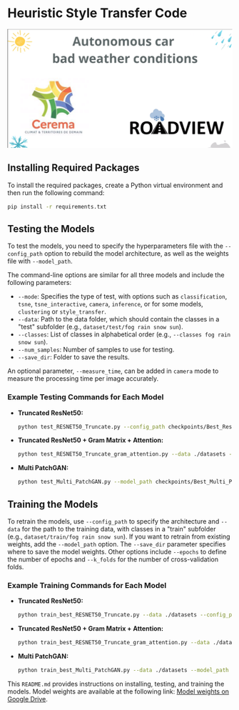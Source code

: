 
# Heuristic Style Transfer Code

[![Watch the video](./videos/first_image.png)]([./videos/videos.mp4](https://youtu.be/TcHSnYIAMVg))

## Installing Required Packages

To install the required packages, create a Python virtual environment and then run the following command:

```bash
pip install -r requirements.txt
```

## Testing the Models

To test the models, you need to specify the hyperparameters file with the `--config_path` option to rebuild the model architecture, as well as the weights file with `--model_path`.

The command-line options are similar for all three models and include the following parameters:

- `--mode`: Specifies the type of test, with options such as `classification`, `tsne`, `tsne_interactive`, `camera`, `inference`, or for some models, `clustering` or `style_transfer`.
- `--data`: Path to the data folder, which should contain the classes in a "test" subfolder (e.g., `dataset/test/fog rain snow sun`).
- `--classes`: List of classes in alphabetical order (e.g., `--classes fog rain snow sun`).
- `--num_samples`: Number of samples to use for testing.
- `--save_dir`: Folder to save the results.

An optional parameter, `--measure_time`, can be added in `camera` mode to measure the processing time per image accurately.

### Example Testing Commands for Each Model

- **Truncated ResNet50:**
  ```bash
  python test_RESNET50_Truncate.py --config_path checkpoints/Best_ResNet50_Truncated/best_model_fold_hyperparameters_all.json --model_path checkpoints/Best_ResNet50_Truncated/best_model_fold_all.pth --num_samples 12000 --mode camera --classes fog rain snow sun
  ```

- **Truncated ResNet50 + Gram Matrix + Attention:**
  ```bash
  python test_RESNET50_Truncate_gram_attention.py --data ./datasets --model_path checkpoints/Best_Resner50_Truncated_with_Attention/best_model_all.pth --config_path checkpoints/Best_Resner50_Truncated_with_Attention/best_performance_all.json --mode classification --num_samples 12000 --save_dir results/test_results_gram_attention_resnet50_convolution
  ```

- **Multi PatchGAN:**
  ```bash
  python test_Multi_PatchGAN.py --model_path checkpoints/Best_Multi_PatchGAN/best_model_all.pth --config_path checkpoints/Best_Multi_PatchGAN/best_hyperparameters_all.json --data ./datasets --num_samples 12000 --mode tsne_interactive
  ```

## Training the Models

To retrain the models, use `--config_path` to specify the architecture and `--data` for the path to the training data, with classes in a "train" subfolder (e.g., `dataset/train/fog rain snow sun`). If you want to retrain from existing weights, add the `--model_path` option. The `--save_dir` parameter specifies where to save the model weights. Other options include `--epochs` to define the number of epochs and `--k_folds` for the number of cross-validation folds.

### Example Training Commands for Each Model

- **Truncated ResNet50:**
  ```bash
  python train_best_RESNET50_Truncate.py --data ./datasets --config_path checkpoints/Best_ResNet50_Truncated/best_model_fold_hyperparameters_all.json --model_path checkpoints/Best_ResNet50_Truncated/best_model_fold_all.pth --save_dir results/test_cancer_best --epochs 10 --k_folds 2
  ```

- **Truncated ResNet50 + Gram Matrix + Attention:**
  ```bash
  python train_best_RESNET50_Truncate_gram_attention.py --data ./datasets --model_path checkpoints/Best_Resner50_Truncated_with_Attention/best_model_all.pth --config_path checkpoints/Best_Resner50_Truncated_with_Attention/best_performance_all.json --epochs 10 --save_dir results/Models_resnet50_attention
  ```

- **Multi PatchGAN:**
  ```bash
  python train_best_Multi_PatchGAN.py --data ./datasets --model_path checkpoints/Best_Multi_PatchGAN/best_model_all.pth --config_path checkpoints/Best_Multi_PatchGAN/best_hyperparameters_all.json --save_dir results/Models_Multi_patchGAN --epochs 200 --k_folds 2
  ```

This `README.md` provides instructions on installing, testing, and training the models. Model weights are available at the following link: [Model weights on Google Drive](https://drive.google.com/drive/folders/11Pllunglo-_XcZSI80WheTKOeqceW9II?usp=sharing).
```